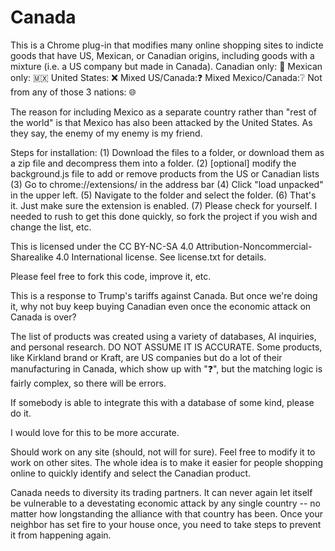# Canada
This is a Chrome plug-in that modifies many online shopping sites to indicte goods that have US, Mexican, or Canadian origins, including goods with a mixture (i.e. a US company but made in Canada).
Canadian only: 🍁
Mexican only:  🇲🇽
United States: ❌
Mixed US/Canada:❓
Mixed Mexico/Canada:❔
Not from any of those 3 nations: 🌐

The reason for including Mexico as a separate country rather than "rest of the world" is that Mexico has also been attacked by the United States. As they say, the enemy of my enemy is my friend.

Steps for installation:
(1) Download the files to a folder, or download them as a zip file and decompress them into a folder.
(2) [optional] modify the background.js file to add or remove products from the US or Canadian lists
(3) Go to chrome://extensions/ in the address bar
(4) Click "load unpacked" in the upper left.
(5) Navigate to the folder and select the folder.
(6) That's it. Just make sure the extension is enabled.
(7) Please check for yourself. I needed to rush to get this done quickly, so fork the project if you wish and change the list, etc.

This is licensed under the CC BY-NC-SA 4.0 Attribution-Noncommercial-Sharealike 4.0 International license. See license.txt for details.

Please feel free to fork this code, improve it, etc.

This is a response to Trump's tariffs against Canada. But once we're doing it, why not buy keep buying Canadian even once the economic attack on Canada is over?

The list of products was created using a variety of databases, AI inquiries, and personal research. DO NOT ASSUME IT IS ACCURATE. 
Some products, like Kirkland brand or Kraft, are US companies but do a lot of their manufacturing in Canada, which show up with "❓", but the matching logic is fairly complex, so there will be errors.

If somebody is able to integrate this with a database of some kind, please do it.

I would love for this to be more accurate.

Should work on any site (should, not will for sure). Feel free to modify it to work on other sites. The whole idea is to
make it easier for people shopping online to quickly identify and select the Canadian product.

Canada needs to diversity its trading partners. It can never again let itself be vulnerable to a devestating economic attack by any single country -- 
no matter how longstanding the alliance with that country has been. Once your neighbor has set fire to your house once,
you need to take steps to prevent it from happening again.
